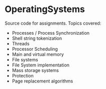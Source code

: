 # OperatingSystems

Source code for assignments. Topics covered:

- Processes / Process Synchronization
- Shell string tokenization
- Threads
- Processor Scheduling
- Main and virtual memory
- File systems
- File System implementation
- Mass storage systems
- Protection
- Page replacement algorithms
